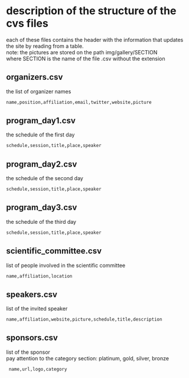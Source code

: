 # description of the structure of the cvs files
each of these files contains the header with the information that updates the site by reading from a table.\
note: the pictures are stored on the path img/gallery/SECTION\
where SECTION is the name of the file .csv without the extension

## organizers.csv
the list of organizer names
```bash
name,position,affiliation,email,twitter,website,picture
```
## program_day1.csv
the schedule of the first day
```bash
schedule,session,title,place,speaker
```
## program_day2.csv
the schedule of the second day
```bash
schedule,session,title,place,speaker
```
## program_day3.csv
the schedule of the third day
```bash
schedule,session,title,place,speaker
```
## scientific_committee.csv
list of people involved in the scientific committee
```bash
name,affiliation,location
```
## speakers.csv
list of the invited speaker
```bash
name,affiliation,website,picture,schedule,title,description
```
## sponsors.csv
list of the sponsor\
pay attention to the category section: platinum, gold, silver, bronze
```bash
 name,url,logo,category
```
